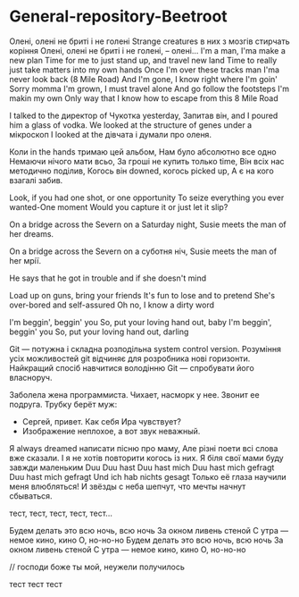 # General-repository-Beetroot

Олені, олені не бриті і не голені
Strange creatures  в них з мозгів стирчать коріння
Олені, олені не бриті і не голені, – олені...
I'm a man, I'ma make a new plan
Time for me to just stand up, and travel new land
Time to really just take matters into my own hands
Once I'm over these tracks man I'ma never look back
(8 Mile Road) And I'm gone, I know right where I'm goin'
Sorry momma I'm grown, I must travel alone
And go follow the footsteps I'm makin my own
Only way that I know how to escape from this 8 Mile Road

I talked to the директор of Чукотка yesterday,
Запитав він, and I poured him a glass of vodka.
We looked at the structure of genes under a мікроскоп
I looked at the дівчата і думали про оленя.

Коли in the hands тримаю цей альбом,
Нам було абсолютно все одно
Немаючи нічого мати всьо,
За гроші не купить только time,
Він всіх нас методично поділив,
Когось він downed, когось picked up,
А є на кого взагалі забив.

Look, if you had one shot, or one opportunity
To seize everything you ever wanted-One moment
Would you capture it or just let it slip?

On a bridge across the Severn on a Saturday night,
Susie meets the man of her dreams.

On a bridge across the Severn on a суботня ніч,
Susie meets the man of her мрії.

He says that he got in trouble and if she doesn't mind

Load up on guns, bring your friends
It's fun to lose and to pretend
She's over-bored and self-assured
Oh no, I know a dirty word


I'm beggin', beggin' you
So, put your loving hand out, baby
I'm beggin', beggin' you
So, put your loving hand out, darling

Git — потужна і складна розподільна system control version.
Розуміння усіх можливостей git відчиняє для розробника нові горизонти.
Найкращий спосіб навчитися володінню Git — спробувати його власноруч.


Заболела жена программиста. Чихает, насморк у нее. Звонит ее подруга. Трубку берёт муж:
- Сергей, привет. Как себя Ира чувствует?
- Изображение неплохое, а вот звук неважный.

Я always dreamed написати пісню про маму,
Але різні поети всі слова вже сказали.
І я не хотів повторити когось із них.
Я біля свої мами буду завжди маленьким
Duu
Duu hast
Duu hast mich
Duu hast mich gefragt
Duu hast mich gefragt
Und ich hab nichts gesagt
Только её глаза научили меня влюбляться!
И звёзды с неба шепчут, что мечты начнут сбываться.

тест, тест, тест, тест, тест...

Будем делать это всю ночь, всю ночь
За окном ливень стеной
С утра — немое кино, кино
О, но-но-но
Будем делать это всю ночь, всю ночь
За окном ливень стеной
С утра — немое кино, кино
О, но-но-но

// господи боже ты мой, неужели получилось

тест тест тест